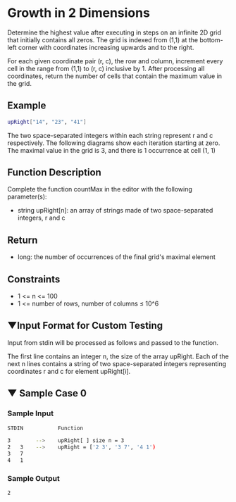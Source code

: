# Growth in 2 Dimensions

Determine the highest value after executing in steps on an infinite 2D grid that initially contains all zeros. The grid is indexed from (1,1) at the bottom-left corner with coordinates increasing upwards and to the right.

For each given coordinate pair (r, c), the row and column, increment every cell in the range from (1,1) to (r, c) inclusive by 1. After processing all coordinates, return the number of cells that contain the maximum value in the grid.

## Example
```bash
upRight["14", "23", "41"]
```

The two space-separated integers within each string represent r and c respectively. The following diagrams show each iteration starting at zero. The maximal value in the grid is 3, and there is 1 occurrence at cell (1, 1)

## Function Description

Complete the function countMax in the editor with the following parameter(s):
* string upRight[n]: an array of strings made of two space-separated integers, r and c

## Return

* long: the number of occurrences of the final grid's maximal element

## Constraints

* 1 <= n <= 100
* 1 <= number of rows, number of columns ≤ 10^6

## ▼Input Format for Custom Testing

Input from stdin will be processed as follows and passed to the function.

The first line contains an integer n, the size of the array upRight.
Each of the next n lines contains a string of two space-separated integers representing coordinates r and c for element upRight[i].

## ▼ Sample Case 0

### Sample Input
```bash
STDIN           Function

3        -->    upRight[ ] size n = 3
2   3    -->    upRight = ['2 3', '3 7', '4 1')
3   7
4   1
```

### Sample Output
```bash
2
```